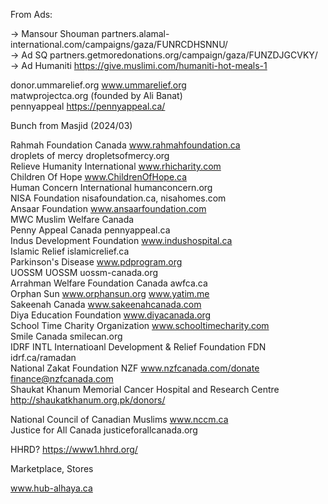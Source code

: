 

From Ads:  

→ Mansour Shouman partners.alamal-international.com/campaigns/gaza/FUNRCDHSNNU/  <br>
→ Ad SQ partners.getmoredonations.org/campaign/gaza/FUNZDJGCVKY/  
→ Ad Humaniti https://give.muslimi.com/humaniti-hot-meals-1  


donor.ummarelief.org   www.ummarelief.org   
matwprojectca.org  (founded by Ali Banat)  
pennyappeal https://pennyappeal.ca/   


Bunch from Masjid (2024/03)

Rahmah Foundation Canada  www.rahmahfoundation.ca  
droplets of mercy  dropletsofmercy.org  
Relieve Humanity International  www.rhicharity.com  
Children Of Hope www.ChildrenOfHope.ca  
Human Concern International humanconcern.org  
NISA Foundation   nisafoundation.ca, nisahomes.com  
Ansaar Foundation  www.ansaarfoundation.com  
MWC Muslim Welfare Canada    
Penny Appeal Canada  pennyappeal.ca   
Indus Development Foundation  www.indushospital.ca  
Islamic Relief   islamicrelief.ca  
Parkinson's Disease  www.pdprogram.org   
UOSSM  UOSSM  uossm-canada.org   
Arrahman Welfare Foundation Canada awfca.ca  
Orphan Sun  www.orphansun.org  www.yatim.me  
Sakeenah Canada  www.sakeenahcanada.com   
Diya Education Foundation  www.diyacanada.org  
School Time Charity Organization www.schooltimecharity.com  
Smile Canada smilecan.org  
IDRF INTL Internatioanl Development & Relief Foundation FDN idrf.ca/ramadan  
National Zakat Foundation NZF www.nzfcanada.com/donate  finance@nzfcanada.com  
Shaukat Khanum Memorial Cancer Hospital and Research Centre  http://shaukatkhanum.org.pk/donors/  


National Council of Canadian Muslims www.nccm.ca  
Justice for All Canada  justiceforallcanada.org  














HHRD?  https://www1.hhrd.org/























Marketplace, Stores

www.hub-alhaya.ca


